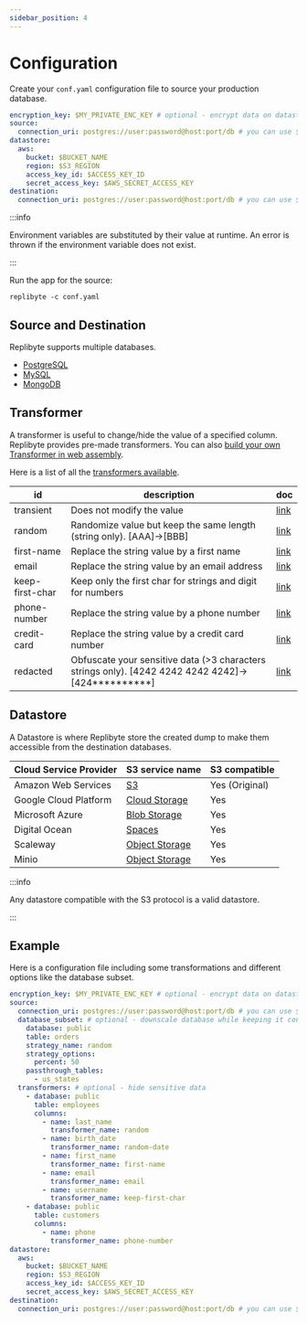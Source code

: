 ```yaml
---
sidebar_position: 4
---
```


# Configuration

Create your `conf.yaml` configuration file to source your production database.

```yaml
encryption_key: $MY_PRIVATE_ENC_KEY # optional - encrypt data on datastore
source:
  connection_uri: postgres://user:password@host:port/db # you can use $DATABASE_URL
datastore:
  aws:
    bucket: $BUCKET_NAME
    region: $S3_REGION
    access_key_id: $ACCESS_KEY_ID
    secret_access_key: $AWS_SECRET_ACCESS_KEY
destination:
  connection_uri: postgres://user:password@host:port/db # you can use $DATABASE_URL
```

:::info

Environment variables are substituted by their value at runtime. An error is thrown if the environment variable does not exist.

:::

Run the app for the source:

```shell
replibyte -c conf.yaml
```

## Source and Destination

Replibyte supports multiple databases.

- [PostgreSQL](/docs/databases#postgresql)
- [MySQL](/docs/databases#mysql)
- [MongoDB](/docs/databases#mongodb)

## Transformer

A transformer is useful to change/hide the value of a specified column. Replibyte provides pre-made transformers. You can
also [build your own Transformer in web assembly](/docs/transformers#wasm).

Here is a list of all the [transformers available](/docs/transformers).

| id              | description                                                                                        | doc                                             |
|-----------------|----------------------------------------------------------------------------------------------------|-------------------------------------------------|
| transient       | Does not modify the value                                                                          | [link](/docs/transformers#transient)            |
| random          | Randomize value but keep the same length (string only). [AAA]->[BBB]                               | [link](/docs/transformers#random)               |
| first-name      | Replace the string value by a first name                                                           | [link](/docs/transformers#first-name)           |
| email           | Replace the string value by an email address                                                       | [link](/docs/transformers#email)                |
| keep-first-char | Keep only the first char for strings and digit for numbers                                         | [link](/docs/transformers#keep-first-character) |
| phone-number    | Replace the string value by a phone number                                                         | [link](/docs/transformers#phone-number)         |
| credit-card     | Replace the string value by a credit card number                                                   | [link](/docs/transformers#credit-card)          |
| redacted        | Obfuscate your sensitive data (>3 characters strings only). [4242 4242 4242 4242]->[424**********] | [link](/docs/transformers#redacted)             |

## Datastore

A Datastore is where Replibyte store the created dump to make them accessible from the destination databases.

| Cloud Service Provider | S3 service name                                                           | S3 compatible  |
|------------------------|---------------------------------------------------------------------------|----------------|
| Amazon Web Services    | [S3](https://aws.amazon.com/s3/)                                          | Yes (Original) |
| Google Cloud Platform  | [Cloud Storage](https://cloud.google.com/storage)                         | Yes            |
| Microsoft Azure        | [Blob Storage](https://azure.microsoft.com/en-us/services/storage/blobs/) | Yes            |
| Digital Ocean          | [Spaces](https://www.digitalocean.com/products/spaces)                    | Yes            |
| Scaleway               | [Object Storage](https://www.scaleway.com/en/object-storage/)             | Yes            |
| Minio                  | [Object Storage](https://min.io/)                                         | Yes            |

:::info

Any datastore compatible with the S3 protocol is a valid datastore.

:::

## Example

Here is a configuration file including some transformations and different options like the database subset.

```yaml
encryption_key: $MY_PRIVATE_ENC_KEY # optional - encrypt data on datastore
source:
  connection_uri: postgres://user:password@host:port/db # you can use $DATABASE_URL
  database_subset: # optional - downscale database while keeping it consistent
    database: public
    table: orders
    strategy_name: random
    strategy_options:
      percent: 50
    passthrough_tables:
      - us_states
  transformers: # optional - hide sensitive data
    - database: public
      table: employees
      columns:
        - name: last_name
          transformer_name: random
        - name: birth_date
          transformer_name: random-date
        - name: first_name
          transformer_name: first-name
        - name: email
          transformer_name: email
        - name: username
          transformer_name: keep-first-char
    - database: public
      table: customers
      columns:
        - name: phone
          transformer_name: phone-number
datastore:
  aws:
    bucket: $BUCKET_NAME
    region: $S3_REGION
    access_key_id: $ACCESS_KEY_ID
    secret_access_key: $AWS_SECRET_ACCESS_KEY
destination:
  connection_uri: postgres://user:password@host:port/db # you can use $DATABASE_URL
```
